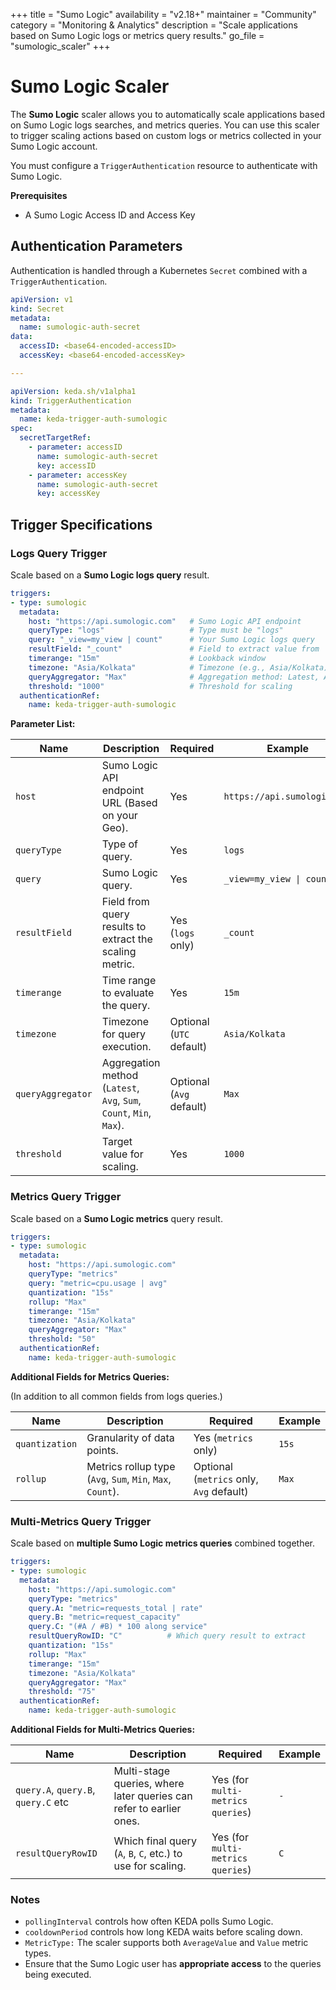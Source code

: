 +++
title = "Sumo Logic"
availability = "v2.18+"
maintainer = "Community"
category = "Monitoring & Analytics"
description = "Scale applications based on Sumo Logic logs or metrics query results."
go_file = "sumologic_scaler"
+++

# Sumo Logic Scaler

The **Sumo Logic** scaler allows you to automatically scale applications based on Sumo Logic logs searches, and metrics queries. You can use this scaler to trigger scaling actions based on custom logs or metrics collected in your Sumo Logic account.

You must configure a `TriggerAuthentication` resource to authenticate with Sumo Logic.

**Prerequisites**

- A Sumo Logic Access ID and Access Key

## Authentication Parameters

Authentication is handled through a Kubernetes `Secret` combined with a `TriggerAuthentication`.

```yaml
apiVersion: v1
kind: Secret
metadata:
  name: sumologic-auth-secret
data:
  accessID: <base64-encoded-accessID>
  accessKey: <base64-encoded-accessKey>

---

apiVersion: keda.sh/v1alpha1
kind: TriggerAuthentication
metadata:
  name: keda-trigger-auth-sumologic
spec:
  secretTargetRef:
    - parameter: accessID
      name: sumologic-auth-secret
      key: accessID
    - parameter: accessKey
      name: sumologic-auth-secret
      key: accessKey
```

## Trigger Specifications

### Logs Query Trigger

Scale based on a **Sumo Logic logs query** result.

```yaml
triggers:
- type: sumologic
  metadata:
    host: "https://api.sumologic.com"   # Sumo Logic API endpoint
    queryType: "logs"                   # Type must be "logs"
    query: "_view=my_view | count"      # Your Sumo Logic logs query
    resultField: "_count"               # Field to extract value from
    timerange: "15m"                    # Lookback window
    timezone: "Asia/Kolkata"            # Timezone (e.g., Asia/Kolkata)
    queryAggregator: "Max"              # Aggregation method: Latest, Avg, Sum, Count, Min, Max
    threshold: "1000"                   # Threshold for scaling
  authenticationRef:
    name: keda-trigger-auth-sumologic
```
**Parameter List:**

| Name             | Description                                                        | Required                   | Example                                 |
|------------------|--------------------------------------------------------------------|----------------------------|-----------------------------------------|
| `host`             | Sumo Logic API endpoint URL (Based on your Geo).                                        | Yes                        | `https://api.sumologic.com`               |
| `queryType`        | Type of query.                                                     | Yes                        | `logs`                                    |
| `query`            |Sumo Logic query.                                                     | Yes                        | `_view=my_view \| count`                         |
| `resultField`      | Field from query results to extract the scaling metric.            | Yes (`logs` only)                       | `_count`                                  |
| `timerange`        | Time range to evaluate the query.                        | Yes                        | `15m`                                      |
| `timezone`         | Timezone for query execution.                                       | Optional (`UTC` default)                        | `Asia/Kolkata`                            |
| `queryAggregator`  | Aggregation method (`Latest`, `Avg`, `Sum`, `Count`, `Min`, `Max`).                             | Optional (`Avg` default)     | `Max`                                     |
| `threshold`        | Target value for scaling.                                           | Yes                        | `1000`                                    |


### Metrics Query Trigger

Scale based on a **Sumo Logic metrics** query result.

```yaml
triggers:
- type: sumologic
  metadata:
    host: "https://api.sumologic.com"
    queryType: "metrics"
    query: "metric=cpu.usage | avg"
    quantization: "15s"
    rollup: "Max"
    timerange: "15m"
    timezone: "Asia/Kolkata"
    queryAggregator: "Max"
    threshold: "50"
  authenticationRef:
    name: keda-trigger-auth-sumologic
```

**Additional Fields for Metrics Queries:**

(In addition to all common fields from logs queries.)

| Name           | Description                                                        | Required | Example |
|----------------|--------------------------------------------------------------------|----------|---------|
| `quantization`   | Granularity of data points.                             | Yes (`metrics` only)     | `15s`      |
| `rollup`         | Metrics rollup type (`Avg`, `Sum`, `Min`, `Max`, `Count`).                          | Optional (`metrics` only, `Avg` default)      | `Max`     |

### Multi-Metrics Query Trigger

Scale based on **multiple Sumo Logic metrics queries** combined together.

```yaml
triggers:
- type: sumologic
  metadata:
    host: "https://api.sumologic.com"
    queryType: "metrics"
    query.A: "metric=requests_total | rate"
    query.B: "metric=request_capacity"
    query.C: "(#A / #B) * 100 along service"
    resultQueryRowID: "C"          # Which query result to extract
    quantization: "15s"
    rollup: "Max"
    timerange: "15m"
    timezone: "Asia/Kolkata"
    queryAggregator: "Max"
    threshold: "75"
  authenticationRef:
    name: keda-trigger-auth-sumologic
```

**Additional Fields for Multi-Metrics Queries:**

| Name               | Description                                                              | Required | Example |
|--------------------|--------------------------------------------------------------------------|----------|---------|
| `query.A`, `query.B`, `query.C` etc | Multi-stage queries, where later queries can refer to earlier ones.    | Yes (for `multi-metrics queries`)      | `-` |
| `resultQueryRowID`   | Which final query (`A`, `B`, `C`, etc.) to use for scaling.                   | Yes (for `multi-metrics queries`)     | `C`       |


### Notes

- `pollingInterval` controls how often KEDA polls Sumo Logic.
- `cooldownPeriod` controls how long KEDA waits before scaling down.
- `MetricType:` The scaler supports both `AverageValue` and `Value` metric types.
- Ensure that the Sumo Logic user has **appropriate access** to the queries being executed.


